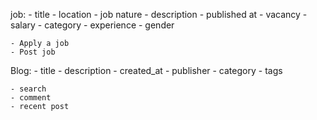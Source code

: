job:
    - title
    - location
    - job nature
    - description 
    - published at 
    - vacancy
    - salary 
    - category
    - experience
    - gender
    
    - Apply a job 
    - Post job 


Blog:
    - title
    - description
    - created_at
    - publisher
    - category
    - tags

    - search 
    - comment
    - recent post 
    